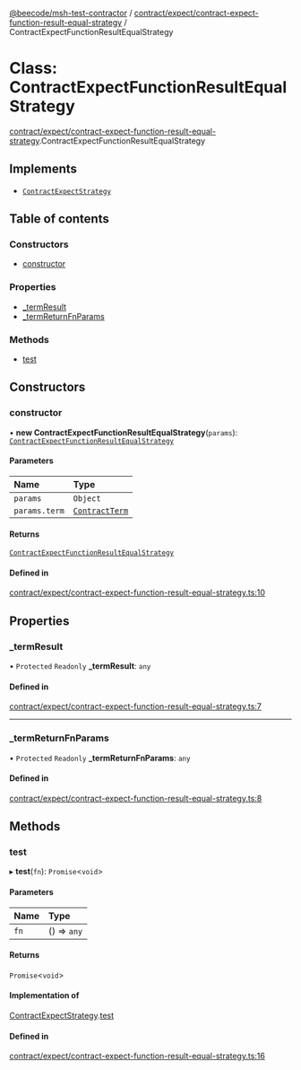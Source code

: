 [@beecode/msh-test-contractor](../README.md) / [contract/expect/contract-expect-function-result-equal-strategy](../modules/contract_expect_contract_expect_function_result_equal_strategy.md) / ContractExpectFunctionResultEqualStrategy

# Class: ContractExpectFunctionResultEqualStrategy

[contract/expect/contract-expect-function-result-equal-strategy](../modules/contract_expect_contract_expect_function_result_equal_strategy.md).ContractExpectFunctionResultEqualStrategy

## Implements

- [`ContractExpectStrategy`](../interfaces/contract_expect_contract_expect_service.ContractExpectStrategy.md)

## Table of contents

### Constructors

- [constructor](contract_expect_contract_expect_function_result_equal_strategy.ContractExpectFunctionResultEqualStrategy.md#constructor)

### Properties

- [\_termResult](contract_expect_contract_expect_function_result_equal_strategy.ContractExpectFunctionResultEqualStrategy.md#_termresult)
- [\_termReturnFnParams](contract_expect_contract_expect_function_result_equal_strategy.ContractExpectFunctionResultEqualStrategy.md#_termreturnfnparams)

### Methods

- [test](contract_expect_contract_expect_function_result_equal_strategy.ContractExpectFunctionResultEqualStrategy.md#test)

## Constructors

### constructor

• **new ContractExpectFunctionResultEqualStrategy**(`params`): [`ContractExpectFunctionResultEqualStrategy`](contract_expect_contract_expect_function_result_equal_strategy.ContractExpectFunctionResultEqualStrategy.md)

#### Parameters

| Name | Type |
| :------ | :------ |
| `params` | `Object` |
| `params.term` | [`ContractTerm`](../modules/types.md#contractterm) |

#### Returns

[`ContractExpectFunctionResultEqualStrategy`](contract_expect_contract_expect_function_result_equal_strategy.ContractExpectFunctionResultEqualStrategy.md)

#### Defined in

[contract/expect/contract-expect-function-result-equal-strategy.ts:10](https://github.com/beecode-rs/msh-test-contractor/blob/05cbddf/src/contract/expect/contract-expect-function-result-equal-strategy.ts#L10)

## Properties

### \_termResult

• `Protected` `Readonly` **\_termResult**: `any`

#### Defined in

[contract/expect/contract-expect-function-result-equal-strategy.ts:7](https://github.com/beecode-rs/msh-test-contractor/blob/05cbddf/src/contract/expect/contract-expect-function-result-equal-strategy.ts#L7)

___

### \_termReturnFnParams

• `Protected` `Readonly` **\_termReturnFnParams**: `any`

#### Defined in

[contract/expect/contract-expect-function-result-equal-strategy.ts:8](https://github.com/beecode-rs/msh-test-contractor/blob/05cbddf/src/contract/expect/contract-expect-function-result-equal-strategy.ts#L8)

## Methods

### test

▸ **test**(`fn`): `Promise`\<`void`\>

#### Parameters

| Name | Type |
| :------ | :------ |
| `fn` | () => `any` |

#### Returns

`Promise`\<`void`\>

#### Implementation of

[ContractExpectStrategy](../interfaces/contract_expect_contract_expect_service.ContractExpectStrategy.md).[test](../interfaces/contract_expect_contract_expect_service.ContractExpectStrategy.md#test)

#### Defined in

[contract/expect/contract-expect-function-result-equal-strategy.ts:16](https://github.com/beecode-rs/msh-test-contractor/blob/05cbddf/src/contract/expect/contract-expect-function-result-equal-strategy.ts#L16)
